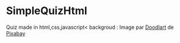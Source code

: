 # SimpleQuizHtml
Quiz made in html,css,javascript<
backgroud : Image par <a href="https://pixabay.com/fr/users/doodlartdotcom-10326932/?utm_source=link-attribution&utm_medium=referral&utm_campaign=image&utm_content=5057263">Doodlart</a> de <a href="https://pixabay.com/fr//?utm_source=link-attribution&utm_medium=referral&utm_campaign=image&utm_content=5057263">Pixabay</a>


